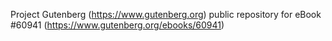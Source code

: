 Project Gutenberg (https://www.gutenberg.org) public repository for
eBook #60941 (https://www.gutenberg.org/ebooks/60941)
